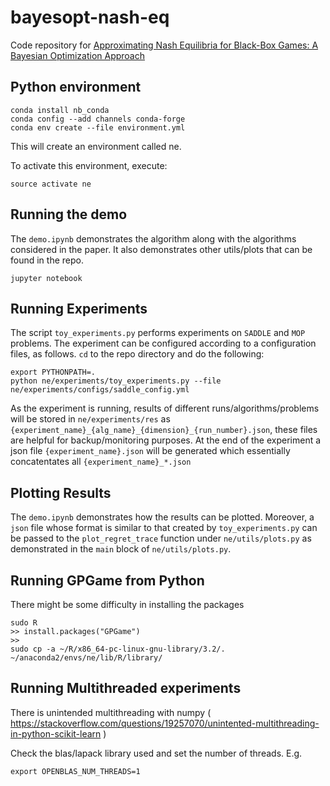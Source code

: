 # bayesopt-nash-eq

Code repository for [Approximating Nash Equilibria for Black-Box
Games: A Bayesian Optimization Approach](https://arxiv.org/pdf/1804.10586.pdf)


## Python environment

```
conda install nb_conda
conda config --add channels conda-forge
conda env create --file environment.yml
```

This will create an environment called ne.

To activate this environment, execute:

```
source activate ne
```

## Running the demo

The `demo.ipynb` demonstrates the algorithm along with the algorithms considered in the paper. It also demonstrates other utils/plots that can be found in the repo.

```
jupyter notebook
```

## Running Experiments

The script `toy_experiments.py` performs experiments on `SADDLE` and `MOP` problems. The experiment can be configured according to a configuration files, as follows. `cd` to the repo directory and do the following:

```
export PYTHONPATH=.
python ne/experiments/toy_experiments.py --file ne/experiments/configs/saddle_config.yml
```

As the experiment is running, results of different runs/algorithms/problems will be stored in `ne/experiments/res` as `{experiment_name}_{alg_name}_{dimension}_{run_number}.json`, these files are helpful for backup/monitoring purposes. At the end of the experiment a json file `{experiment_name}.json` will be generated which essentially concatentates all `{experiment_name}_*.json`

## Plotting Results

The `demo.ipynb` demonstrates how the results can be plotted. Moreover, a `json` file whose format is similar to that created by `toy_experiments.py` can be passed to the `plot_regret_trace` function under `ne/utils/plots.py` as demonstrated in the `main` block of `ne/utils/plots.py`.

## Running GPGame from Python

There might be some difficulty in installing the packages

```
sudo R
>> install.packages("GPGame")
>>
sudo cp -a ~/R/x86_64-pc-linux-gnu-library/3.2/. ~/anaconda2/envs/ne/lib/R/library/
```

## Running Multithreaded experiments

There is unintended multithreading with numpy ( https://stackoverflow.com/questions/19257070/unintented-multithreading-in-python-scikit-learn )

Check the blas/lapack library used and set the number of threads. E.g.

```
export OPENBLAS_NUM_THREADS=1
```